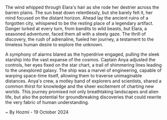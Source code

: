 
The wind whipped through Elara's hair as she rode her destrier across the barren plains. The sun beat down relentlessly, but she barely felt it, her mind focused on the distant horizon. Ahead lay the ancient ruins of a forgotten city, whispered to be the resting place of a legendary artifact. Danger lurked at every turn, from bandits to wild beasts, but Elara, a seasoned adventurer, faced them all with a steely gaze. The thrill of discovery, the rush of adrenaline, fueled her journey, a testament to the timeless human desire to explore the unknown.

A symphony of alarms blared as the hyperdrive engaged, pulling the sleek starship into the vast expanse of the cosmos. Captain Anya adjusted the controls, her eyes fixed on the star chart, a trail of shimmering lines leading to the unexplored galaxy. The ship was a marvel of engineering, capable of warping space-time itself, allowing them to traverse unimaginable distances. Anya's crew, a motley band of explorers and scientists, shared a common thirst for knowledge and the sheer excitement of charting new worlds. This journey promised not only breathtaking landscapes and alien life, but also the potential for groundbreaking discoveries that could rewrite the very fabric of human understanding. 

~ By Hozmi - 19 October 2024
